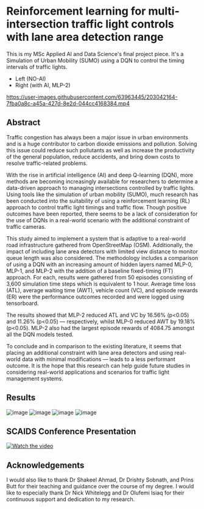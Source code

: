 # Reinforcement learning for multi-intersection traffic light controls with lane area detection range

This is my MSc Applied AI and Data Science's final project piece. It's a Simulation of Urban Mobility (SUMO) using a DQN to control the timing intervals of traffic lights.

- Left (NO-AI)
- Right (with AI, MLP-2)

https://user-images.githubusercontent.com/63963445/203042164-7fba0a8c-a45a-427d-8e2d-044cc4168384.mp4



## Abstract

Traffic congestion has always been a major issue in urban environments and is a huge contributor to carbon dioxide emissions and pollution. Solving this issue could reduce such pollutants as well as increase the productivity of the general population, reduce accidents, and bring down costs to resolve traffic-related problems.

With the rise in artificial intelligence (AI) and deep Q-learning (DQN), more methods are becoming increasingly available for researchers to determine a data-driven approach to managing intersections controlled by traffic lights. Using tools like the simulation of urban mobility (SUMO), much research has been conducted into the suitability of using a reinforcement learning (RL) approach to control traffic light timings and traffic flow. Though positive outcomes have been reported, there seems to be a lack of consideration for the use of DQNs in a real-world scenario with the additional constraint of traffic cameras.

This study aimed to implement a system that is adaptive to a real-world road infrastructure gathered from OpenStreetMap (OSM). Additionally, the impact of including lane area detectors with limited view distance to monitor queue length was also considered. The methodology includes a comparison of using a DQN with an increasing amount of hidden layers named MLP-0, MLP-1, and MLP-2 with the addition of a baseline fixed-timing (FT) approach. For each, results were gathered from 50 episodes consisting of 3,600 simulation time steps which is equivalent to 1 hour. Average time loss (ATL), average waiting time (AWT), vehicle count (VC), and episode rewards (ER) were the performance outcomes recorded and were logged using tensorboard.

The results showed that MLP-2 reduced ATL and VC by 16.56% (p<0.05) and 11.26% (p<0.05) — respectively, whilst MLP-0 reduced AWT by 19.18% (p<0.05). MLP-2 also had the largest episode rewards of 4084.75 amongst all the DQN models tested.

To conclude and in comparison to the existing literature, it seems that placing an additional constraint with lane area detectors and using real-world data with minimal modifications — leads to a less performant outcome. It is the hope that this research can help guide future studies in considering real-world applications and scenarios for traffic light management systems.

## Results

![image](https://user-images.githubusercontent.com/63963445/203041180-3e6e823b-6483-4995-a1db-4a312a0ddb8d.png)
![image](https://user-images.githubusercontent.com/63963445/203041232-072760aa-0a20-4fd0-a484-263431ffb3eb.png)
![image](https://user-images.githubusercontent.com/63963445/203041270-5de64e16-3856-4ab2-b2ea-455c2dd00f1c.png)
![image](https://user-images.githubusercontent.com/63963445/203041317-81e0821d-a31b-492b-93d7-e2faa7430ee8.png)


## SCAIDS Conference Presentation

[![Watch the video](https://img.youtube.com/vi/bqJHGqucmCg/maxresdefault.jpg)](https://youtu.be/bqJHGqucmCg)

## Acknowledgements

I would also like to thank Dr Shakeel Ahmad, Dr Drishty Sobnath, and Prins Butt for their teaching and guidance over the course of my degree. I would like to especially thank Dr Nick Whitelegg and Dr Olufemi Isiaq for their continuous support and dedication to my research.


